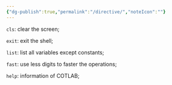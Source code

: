 ```yaml
---
{"dg-publish":true,"permalink":"/directive/","noteIcon":""}
---
```



`cls`: clear the screen;

`exit`: exit the shell;

`list`: list all variables except constants;

`fast`: use less digits to faster the operations;

`help`: information of COTLAB;

